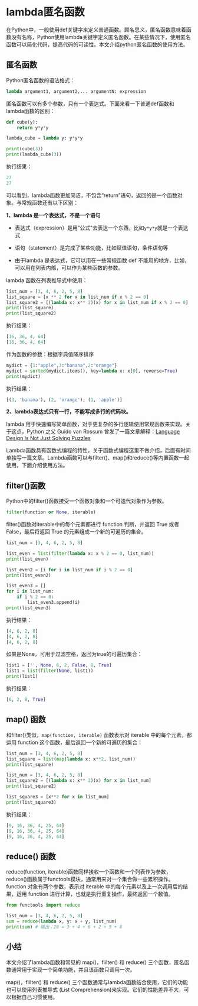 # lambda匿名函数
在Python中，一般使用def关键字来定义普通函数。顾名思义，匿名函数意味着函数没有名称，Python使用lambda关键字定义匿名函数。在某些情况下，使用匿名函数可以简化代码，提高代码的可读性。本文介绍python匿名函数的使用方法。
<!--more-->

## 匿名函数

Python匿名函数的语法格式：

```python
lambda argument1, argument2,... argumentN: expression
```

匿名函数可以有多个参数，只有一个表达式。下面来看一下普通def函数和lambda函数的区别：

```python
def cube(y):
    return y*y*y

lambda_cube = lambda y: y*y*y

print(cube(3))
print(lambda_cube(3))
```

执行结果：

```python
27
27
```

可以看到，lambda函数更加简洁，不包含“return”语句，返回的是一个函数对象。与常规函数还有以下区别：

**1、lambda 是一个表达式，不是一个语句**

- 表达式（expression）是用“公式”去表达一个东西，比如`y*y*y`就是一个表达式

- 语句（statement）是完成了某些功能，比如赋值语句，条件语句等

- 由于lambda 是表达式，它可以用在一些常规函数 def 不能用的地方，比如，可以用在列表内部，可以作为某些函数的参数。

lambda 函数在列表推导式中使用：
```python
list_num = [3, 4, 6, 2, 5, 8]
list_square = [x ** 2 for x in list_num if x % 2 == 0]
list_square2 = [(lambda x: x** 2)(x) for x in list_num if x % 2 == 0]
print(list_square)
print(list_square2)
```
执行结果：

```python
[16, 36, 4, 64]
[16, 36, 4, 64]
```


作为函数的参数：根据字典值降序排序
```python
mydict = {1:"apple",3:"banana",2:"orange"}
mydict = sorted(mydict.items(), key=lambda x: x[0], reverse=True)
print(mydict)
```
执行结果：

```python
[(3, 'banana'), (2, 'orange'), (1, 'apple')]
```

**2、lambda表达式只有一行，不能写成多行的代码块。**

lambda 用于快速编写简单函数，对于更复杂的多行逻辑使用常规函数来实现。关于这点，Python 之父 Guido van Rossum 曾发了一篇文章解释：[Language Design Is Not Just Solving Puzzles](https://www.artima.com/weblogs/viewpost.jsp?thread=147358)

Lambda函数具有函数式编程的特性，关于函数式编程这里不做介绍，后面有时间单独写一篇文章。Lambda函数可以与filter()、map()和reduce()等内置函数一起使用，下面介绍使用方法。

## filter()函数

Python中的filter()函数接受一个函数对象和一个可迭代对象作为参数。

```python
filter(function or None, iterable)
```

filter()函数对iterable中的每个元素都进行 function 判断，并返回 True 或者 False，最后将返回 True 的元素组成一个新的可遍历的集合。

```python
list_num = [3, 4, 6, 2, 5, 8]

list_even = list(filter(lambda x: x % 2 == 0, list_num))
print(list_even)

list_even2 = [i for i in list_num if i % 2 == 0]
print(list_even2)

list_even3 = []
for i in list_num:
    if i % 2 == 0:
        list_even3.append(i)
print(list_even3)

```

执行结果：

```python
[4, 6, 2, 8]
[4, 6, 2, 8]
[4, 6, 2, 8]
```

如果是None，可用于过滤空格，返回为true的可遍历集合：

```python
list1 = ['', None, 6, 2, False, 8, True]
list1 = list(filter(None, list1))
print(list1)
```

执行结果：

```python
[6, 2, 8, True]
```

## map() 函数

和filter()类似，`map(function, iterable)` 函数表示对 iterable 中的每个元素，都运用 function 这个函数，最后返回一个新的可遍历的集合：

```python
list_num = [3, 4, 6, 2, 5, 8]
list_square = list(map(lambda x: x**2, list_num))
print(list_square)

list_num = [3, 4, 6, 2, 5, 8]
list_square2 = [(lambda x: x** 2)(x) for x in list_num]
print(list_square2)

list_square3 = [x**2 for x in list_num]
print(list_square3)
```

执行结果：

```python
[9, 16, 36, 4, 25, 64]
[9, 16, 36, 4, 25, 64]
[9, 16, 36, 4, 25, 64]
```

## reduce() 函数

reduce(function, iterable)函数同样接收一个函数和一个列表作为参数，reduce()函数属于functools模块，通常用来对一个集合做一些累积操作。function 对象有两个参数，表示对 iterable 中的每个元素以及上一次调用后的结果，运用 function 进行计算，也就是执行重复操作，最终返回一个数值。

```python
from functools import reduce

list_num = [3, 4, 6, 2, 5, 8]
sum = reduce(lambda x, y: x + y, list_num)
print(sum) # 输出：28 = 3 + 4 + 6 + 2 + 5 + 8
```

## 小结

本文介绍了lambda函数和常见的 map()，fiilter() 和 reduce() 三个函数，匿名函数通常用于实现一个简单功能，并且该函数只调用一次。

map()，fiilter() 和 reduce() 三个函数通常与lambda函数结合使用，它们的功能也可以使用列表推导式 (List Comprehension)来实现。它们的性能差异不大，可以根据自己习惯使用。



